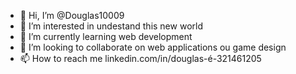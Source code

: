 - 👋 Hi, I’m @Douglas10009
- 👀 I’m interested in undestand this new world
- 🌱 I’m currently learning web development
- 💞️ I’m looking to collaborate on web applications ou game design
- 📫 How to reach me linkedin.com/in/douglas-é-321461205

<!---
Douglas10009/Douglas10009 is a ✨ special ✨ repository because its `README.md` (this file) appears on your GitHub profile.
You can click the Preview link to take a look at your changes.
--->
